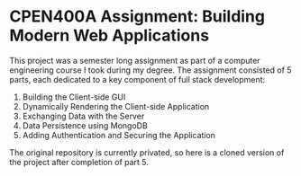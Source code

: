 # CPEN400A Assignment: Building Modern Web Applications

This project was a semester long assignment as part of a computer engineering course I took during my degree. The assignment consisted of 5 parts, each dedicated to a key component of full stack development:
1. Building the Client-side GUI
2. Dynamically Rendering the Client-side Application
3. Exchanging Data with the Server
4. Data Persistence using MongoDB
5. Adding Authentication and Securing the Application

 The original repository is currently privated, so here is a cloned version of the project after completion of part 5. 
